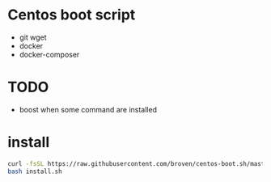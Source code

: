 # Centos boot script

- git wget
- docker
- docker-composer


# TODO

- boost when some command are installed

# install

```bash
curl -fsSL https://raw.githubusercontent.com/broven/centos-boot.sh/master/install.sh -o install.sh
bash install.sh
```
